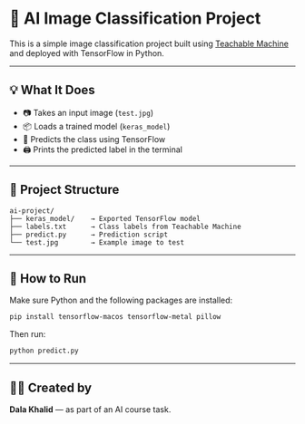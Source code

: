 # 🧠 AI Image Classification Project

This is a simple image classification project built using [Teachable Machine](https://teachablemachine.withgoogle.com/) and deployed with TensorFlow in Python.

---

## 💡 What It Does

- 📷 Takes an input image (`test.jpg`)
- 📦 Loads a trained model (`keras_model`)
- 🧠 Predicts the class using TensorFlow
- 🖨️ Prints the predicted label in the terminal

---

## 📁 Project Structure

```
ai-project/
├── keras_model/    → Exported TensorFlow model
├── labels.txt      → Class labels from Teachable Machine
├── predict.py      → Prediction script
└── test.jpg        → Example image to test
```

---

## 🚀 How to Run

Make sure Python and the following packages are installed:

```bash
pip install tensorflow-macos tensorflow-metal pillow
```

Then run:

```bash
python predict.py
```

---

## 👩‍💻 Created by

**Dala Khalid** — as part of an AI course task.
